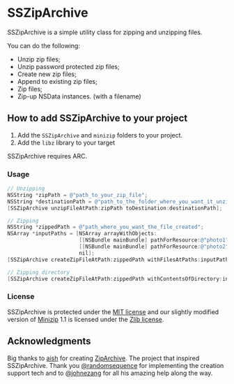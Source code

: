 # SSZipArchive

SSZipArchive is a simple utility class for zipping and unzipping files. 

You can do the following:

- Unzip zip files;
- Unzip password protected zip files;
- Create new zip files;
- Append to existing zip files;
- Zip files;
- Zip-up NSData instances. (with a filename)

## How to add SSZipArchive to your project

1. Add the `SSZipArchive` and `minizip` folders to your project.
2. Add the `libz` library to your target

SSZipArchive requires ARC.

### Usage

```objective-c
// Unzipping
NSString *zipPath = @"path_to_your_zip_file";
NSString *destinationPath = @"path_to_the_folder_where_you_want_it_unzipped";
[SSZipArchive unzipFileAtPath:zipPath toDestination:destinationPath];

// Zipping
NSString *zippedPath = @"path_where_you_want_the_file_created";
NSArray *inputPaths = [NSArray arrayWithObjects:
                       [[NSBundle mainBundle] pathForResource:@"photo1" ofType:@"jpg"],
                       [[NSBundle mainBundle] pathForResource:@"photo2" ofType:@"jpg"]
                       nil];
[SSZipArchive createZipFileAtPath:zippedPath withFilesAtPaths:inputPaths];

// Zipping directory
[SSZipArchive createZipFileAtPath:zippedPath withContentsOfDirectory:inputPath];
```

### License
SSZipArchive is protected under the [MIT license](https://github.com/samsoffes/ssziparchive/raw/master/LICENSE) and our slightly modified version of [Minizip](http://www.winimage.com/zLibDll/minizip.html) 1.1 is licensed under the [Zlib license](http://www.zlib.net/zlib_license.html).

## Acknowledgments
Big thanks to [aish](http://code.google.com/p/ziparchive) for creating [ZipArchive](http://code.google.com/p/ziparchive). The project that inspired SSZipArchive. Thank you [@randomsequence](https://github.com/randomsequence) for implementing the creation support tech and to [@johnezang](https://github.com/johnezang) for all his amazing help along the way.